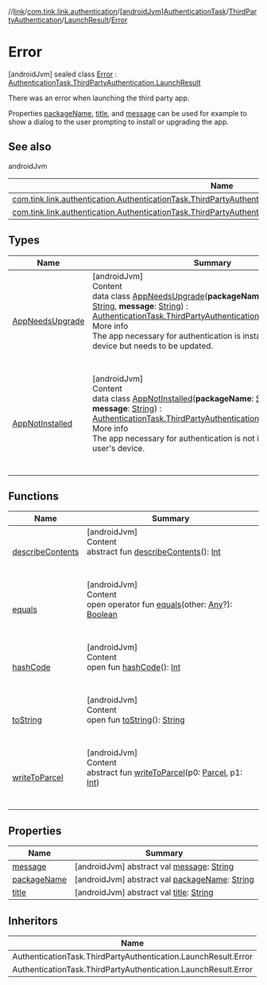 //[link](../../../../../index.md)/[com.tink.link.authentication](../../../../index.md)/[[androidJvm]AuthenticationTask](../../../index.md)/[ThirdPartyAuthentication](../../index.md)/[LaunchResult](../index.md)/[Error](index.md)



# Error  
 [androidJvm] sealed class [Error](index.md) : [AuthenticationTask.ThirdPartyAuthentication.LaunchResult](../index.md)

There was an error when launching the third party app.



Properties [packageName](package-name.md), [title](title.md), and [message](message.md) can be used for example to show a dialog to the user prompting to install or upgrading the app.

   


## See also  
  
androidJvm  
  
|  Name|  Summary| 
|---|---|
| <a name="com.tink.link.authentication/AuthenticationTask.ThirdPartyAuthentication.LaunchResult.Error///PointingToDeclaration/"></a>[com.tink.link.authentication.AuthenticationTask.ThirdPartyAuthentication.LaunchResult.Error.AppNotInstalled](-app-not-installed/index.md)| <a name="com.tink.link.authentication/AuthenticationTask.ThirdPartyAuthentication.LaunchResult.Error///PointingToDeclaration/"></a>
| <a name="com.tink.link.authentication/AuthenticationTask.ThirdPartyAuthentication.LaunchResult.Error///PointingToDeclaration/"></a>[com.tink.link.authentication.AuthenticationTask.ThirdPartyAuthentication.LaunchResult.Error.AppNeedsUpgrade](-app-needs-upgrade/index.md)| <a name="com.tink.link.authentication/AuthenticationTask.ThirdPartyAuthentication.LaunchResult.Error///PointingToDeclaration/"></a>
  


## Types  
  
|  Name|  Summary| 
|---|---|
| <a name="com.tink.link.authentication/AuthenticationTask.ThirdPartyAuthentication.LaunchResult.Error.AppNeedsUpgrade///PointingToDeclaration/"></a>[AppNeedsUpgrade](-app-needs-upgrade/index.md)| <a name="com.tink.link.authentication/AuthenticationTask.ThirdPartyAuthentication.LaunchResult.Error.AppNeedsUpgrade///PointingToDeclaration/"></a>[androidJvm]  <br>Content  <br>data class [AppNeedsUpgrade](-app-needs-upgrade/index.md)(**packageName**: [String](https://kotlinlang.org/api/latest/jvm/stdlib/kotlin/-string/index.html), **title**: [String](https://kotlinlang.org/api/latest/jvm/stdlib/kotlin/-string/index.html), **message**: [String](https://kotlinlang.org/api/latest/jvm/stdlib/kotlin/-string/index.html)) : [AuthenticationTask.ThirdPartyAuthentication.LaunchResult.Error](index.md)  <br>More info  <br>The app necessary for authentication is installed on the users device but needs to be updated.  <br><br><br>
| <a name="com.tink.link.authentication/AuthenticationTask.ThirdPartyAuthentication.LaunchResult.Error.AppNotInstalled///PointingToDeclaration/"></a>[AppNotInstalled](-app-not-installed/index.md)| <a name="com.tink.link.authentication/AuthenticationTask.ThirdPartyAuthentication.LaunchResult.Error.AppNotInstalled///PointingToDeclaration/"></a>[androidJvm]  <br>Content  <br>data class [AppNotInstalled](-app-not-installed/index.md)(**packageName**: [String](https://kotlinlang.org/api/latest/jvm/stdlib/kotlin/-string/index.html), **title**: [String](https://kotlinlang.org/api/latest/jvm/stdlib/kotlin/-string/index.html), **message**: [String](https://kotlinlang.org/api/latest/jvm/stdlib/kotlin/-string/index.html)) : [AuthenticationTask.ThirdPartyAuthentication.LaunchResult.Error](index.md)  <br>More info  <br>The app necessary for authentication is not installed on the user's device.  <br><br><br>


## Functions  
  
|  Name|  Summary| 
|---|---|
| <a name="android.os/Parcelable/describeContents/#/PointingToDeclaration/"></a>[describeContents](../../../../../com.tink.service.provider/[android-jvm]-provider-filter/index.md#%5Bandroid.os%2FParcelable%2FdescribeContents%2F%23%2FPointingToDeclaration%2F%5D%2FFunctions%2F1854938400)| <a name="android.os/Parcelable/describeContents/#/PointingToDeclaration/"></a>[androidJvm]  <br>Content  <br>abstract fun [describeContents](../../../../../com.tink.service.provider/[android-jvm]-provider-filter/index.md#%5Bandroid.os%2FParcelable%2FdescribeContents%2F%23%2FPointingToDeclaration%2F%5D%2FFunctions%2F1854938400)(): [Int](https://kotlinlang.org/api/latest/jvm/stdlib/kotlin/-int/index.html)  <br><br><br>
| <a name="kotlin/Any/equals/#kotlin.Any?/PointingToDeclaration/"></a>[equals](../../../../../com.tink.service.user/[android-jvm]-user-profile-service-impl/index.md#%5Bkotlin%2FAny%2Fequals%2F%23kotlin.Any%3F%2FPointingToDeclaration%2F%5D%2FFunctions%2F1854938400)| <a name="kotlin/Any/equals/#kotlin.Any?/PointingToDeclaration/"></a>[androidJvm]  <br>Content  <br>open operator fun [equals](../../../../../com.tink.service.user/[android-jvm]-user-profile-service-impl/index.md#%5Bkotlin%2FAny%2Fequals%2F%23kotlin.Any%3F%2FPointingToDeclaration%2F%5D%2FFunctions%2F1854938400)(other: [Any](https://kotlinlang.org/api/latest/jvm/stdlib/kotlin/-any/index.html)?): [Boolean](https://kotlinlang.org/api/latest/jvm/stdlib/kotlin/-boolean/index.html)  <br><br><br>
| <a name="kotlin/Any/hashCode/#/PointingToDeclaration/"></a>[hashCode](../../../../../com.tink.service.user/[android-jvm]-user-profile-service-impl/index.md#%5Bkotlin%2FAny%2FhashCode%2F%23%2FPointingToDeclaration%2F%5D%2FFunctions%2F1854938400)| <a name="kotlin/Any/hashCode/#/PointingToDeclaration/"></a>[androidJvm]  <br>Content  <br>open fun [hashCode](../../../../../com.tink.service.user/[android-jvm]-user-profile-service-impl/index.md#%5Bkotlin%2FAny%2FhashCode%2F%23%2FPointingToDeclaration%2F%5D%2FFunctions%2F1854938400)(): [Int](https://kotlinlang.org/api/latest/jvm/stdlib/kotlin/-int/index.html)  <br><br><br>
| <a name="kotlin/Any/toString/#/PointingToDeclaration/"></a>[toString](../../../../../com.tink.service.user/[android-jvm]-user-profile-service-impl/index.md#%5Bkotlin%2FAny%2FtoString%2F%23%2FPointingToDeclaration%2F%5D%2FFunctions%2F1854938400)| <a name="kotlin/Any/toString/#/PointingToDeclaration/"></a>[androidJvm]  <br>Content  <br>open fun [toString](../../../../../com.tink.service.user/[android-jvm]-user-profile-service-impl/index.md#%5Bkotlin%2FAny%2FtoString%2F%23%2FPointingToDeclaration%2F%5D%2FFunctions%2F1854938400)(): [String](https://kotlinlang.org/api/latest/jvm/stdlib/kotlin/-string/index.html)  <br><br><br>
| <a name="android.os/Parcelable/writeToParcel/#android.os.Parcel#kotlin.Int/PointingToDeclaration/"></a>[writeToParcel](../../../../../com.tink.service.provider/[android-jvm]-provider-filter/index.md#%5Bandroid.os%2FParcelable%2FwriteToParcel%2F%23android.os.Parcel%23kotlin.Int%2FPointingToDeclaration%2F%5D%2FFunctions%2F1854938400)| <a name="android.os/Parcelable/writeToParcel/#android.os.Parcel#kotlin.Int/PointingToDeclaration/"></a>[androidJvm]  <br>Content  <br>abstract fun [writeToParcel](../../../../../com.tink.service.provider/[android-jvm]-provider-filter/index.md#%5Bandroid.os%2FParcelable%2FwriteToParcel%2F%23android.os.Parcel%23kotlin.Int%2FPointingToDeclaration%2F%5D%2FFunctions%2F1854938400)(p0: [Parcel](https://developer.android.com/reference/kotlin/android/os/Parcel.html), p1: [Int](https://kotlinlang.org/api/latest/jvm/stdlib/kotlin/-int/index.html))  <br><br><br>


## Properties  
  
|  Name|  Summary| 
|---|---|
| <a name="com.tink.link.authentication/AuthenticationTask.ThirdPartyAuthentication.LaunchResult.Error/message/#/PointingToDeclaration/"></a>[message](message.md)| <a name="com.tink.link.authentication/AuthenticationTask.ThirdPartyAuthentication.LaunchResult.Error/message/#/PointingToDeclaration/"></a> [androidJvm] abstract val [message](message.md): [String](https://kotlinlang.org/api/latest/jvm/stdlib/kotlin/-string/index.html)   <br>
| <a name="com.tink.link.authentication/AuthenticationTask.ThirdPartyAuthentication.LaunchResult.Error/packageName/#/PointingToDeclaration/"></a>[packageName](package-name.md)| <a name="com.tink.link.authentication/AuthenticationTask.ThirdPartyAuthentication.LaunchResult.Error/packageName/#/PointingToDeclaration/"></a> [androidJvm] abstract val [packageName](package-name.md): [String](https://kotlinlang.org/api/latest/jvm/stdlib/kotlin/-string/index.html)   <br>
| <a name="com.tink.link.authentication/AuthenticationTask.ThirdPartyAuthentication.LaunchResult.Error/title/#/PointingToDeclaration/"></a>[title](title.md)| <a name="com.tink.link.authentication/AuthenticationTask.ThirdPartyAuthentication.LaunchResult.Error/title/#/PointingToDeclaration/"></a> [androidJvm] abstract val [title](title.md): [String](https://kotlinlang.org/api/latest/jvm/stdlib/kotlin/-string/index.html)   <br>


## Inheritors  
  
|  Name| 
|---|
| <a name="com.tink.link.authentication/AuthenticationTask.ThirdPartyAuthentication.LaunchResult.Error.AppNotInstalled///PointingToDeclaration/"></a>AuthenticationTask.ThirdPartyAuthentication.LaunchResult.Error
| <a name="com.tink.link.authentication/AuthenticationTask.ThirdPartyAuthentication.LaunchResult.Error.AppNeedsUpgrade///PointingToDeclaration/"></a>AuthenticationTask.ThirdPartyAuthentication.LaunchResult.Error

